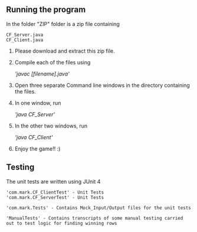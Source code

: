 ## Running the program ##

In the folder "ZIP" folder is a zip file containing 

    CF_Server.java
    CF_Client.java
    
1) Please download and extract this zip file.
2) Compile each of the files using 

    *'javac [filename].java'*


3) Open three separate Command line windows in the directory containing the files.
4) In one window, run

    *'java CF_Server'*
    
5) In the other two windows, run

    *'java CF_Client'*
    
6) Enjoy the game!! :)

## Testing ## 
The unit tests are written using JUnit 4

    'com.mark.CF_ClientTest' - Unit Tests
    'com.mark.CF_ServerTest' - Unit Tests
    
    'com.mark.Tests' - Contains Mock_Input/Output files for the unit tests
    
    'ManualTests' - Contains transcripts of some manual testing carried out to test logic for finding winning rows